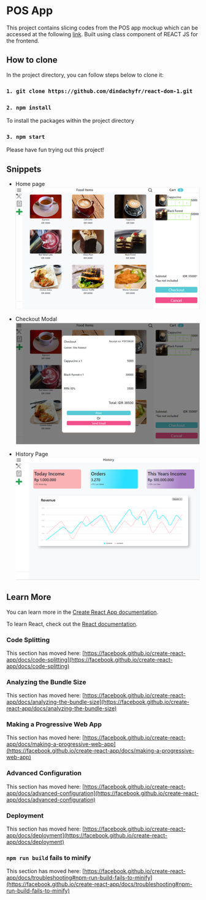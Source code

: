 # POS App

This project contains slicing codes from the POS app mockup which can be accessed at the following [link](https://www.figma.com/file/WfZqGAdTtiBgBfbS9zk7sQ/POS-App?node-id=1157%3A0).  Built using class component of REACT JS for the frontend.

## How to clone

In the project directory, you can follow steps below to clone it:

###  `1. git clone https://github.com/dindachyfr/react-dom-1.git`

###  `2. npm install`

To install the packages within the project directory


###  `3. npm start`

Please have fun trying out this project!


## Snippets

- Home page
![home](./src/assets/home.png)

- Checkout Modal
![signUp](./src/assets/comodal.png)

- History Page
![history](./src/assets/history.png)


## Learn More

You can learn more in the [Create React App documentation](https://facebook.github.io/create-react-app/docs/getting-started).

To learn React, check out the [React documentation](https://reactjs.org/).

### Code Splitting

This section has moved here: [https://facebook.github.io/create-react-app/docs/code-splitting](https://facebook.github.io/create-react-app/docs/code-splitting)

### Analyzing the Bundle Size

This section has moved here: [https://facebook.github.io/create-react-app/docs/analyzing-the-bundle-size](https://facebook.github.io/create-react-app/docs/analyzing-the-bundle-size)

### Making a Progressive Web App

This section has moved here: [https://facebook.github.io/create-react-app/docs/making-a-progressive-web-app](https://facebook.github.io/create-react-app/docs/making-a-progressive-web-app)

### Advanced Configuration

This section has moved here: [https://facebook.github.io/create-react-app/docs/advanced-configuration](https://facebook.github.io/create-react-app/docs/advanced-configuration)

### Deployment

This section has moved here: [https://facebook.github.io/create-react-app/docs/deployment](https://facebook.github.io/create-react-app/docs/deployment)

### `npm run build` fails to minify

This section has moved here: [https://facebook.github.io/create-react-app/docs/troubleshooting#npm-run-build-fails-to-minify](https://facebook.github.io/create-react-app/docs/troubleshooting#npm-run-build-fails-to-minify)

